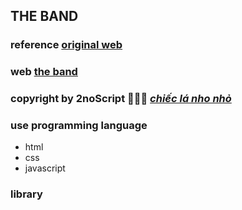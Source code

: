 ## THE BAND

### reference [original web](https://www.w3schools.com/w3css/tryw3css_templates_band.htm)
### web [the band](https://2noscript.github.io/the_band/)
### copyright by 2noScript 👨🏻‍💻 [_chiếc lá nho nhỏ_](https://github.com/2noScript)

### use programming language

- html
- css
- javascript

### library
